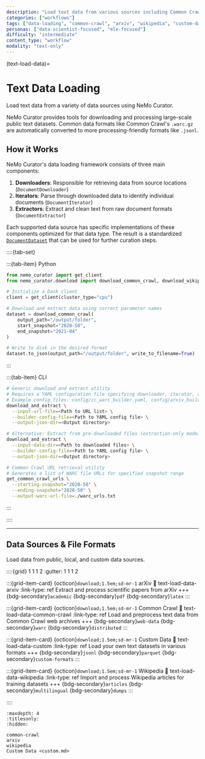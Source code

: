 ```yaml
---
description: "Load text data from various sources including Common Crawl, arXiv, Wikipedia, and custom datasets using NeMo Curator"
categories: ["workflows"]
tags: ["data-loading", "common-crawl", "arxiv", "wikipedia", "custom-data", "distributed"]
personas: ["data-scientist-focused", "mle-focused"]
difficulty: "intermediate"
content_type: "workflow"
modality: "text-only"
---
```


(text-load-data)=
# Text Data Loading

Load text data from a variety of data sources using NeMo Curator.

NeMo Curator provides tools for downloading and processing large-scale public text datasets. Common data formats like Common Crawl's `.warc.gz` are automatically converted to more processing-friendly formats like `.jsonl`.

## How it Works

NeMo Curator's data loading framework consists of three main components:

1. **Downloaders**: Responsible for retrieving data from source locations (`DocumentDownloader`)
2. **Iterators**: Parse through downloaded data to identify individual documents (`DocumentIterator`)
3. **Extractors**: Extract and clean text from raw document formats (`DocumentExtractor`)

Each supported data source has specific implementations of these components optimized for that data type. The result is a standardized [`DocumentDataset`](documentdataset) that can be used for further curation steps.

::::{tab-set}

:::{tab-item} Python

```python
from nemo_curator import get_client
from nemo_curator.download import download_common_crawl, download_wikipedia, download_arxiv

# Initialize a Dask client
client = get_client(cluster_type="cpu")

# Download and extract data using correct parameter names
dataset = download_common_crawl(
    output_path="/output/folder", 
    start_snapshot="2020-50", 
    end_snapshot="2021-04"
)

# Write to disk in the desired format
dataset.to_json(output_path="/output/folder", write_to_filename=True)
```

:::

:::{tab-item} CLI

```bash
# Generic download and extract utility
# Requires a YAML configuration file specifying downloader, iterator, and extractor implementations
# Example config files: config/cc_warc_builder.yaml, config/arxiv_builder.yaml, config/wikipedia_builder.yaml
download_and_extract \
  --input-url-file=<Path to URL list> \
  --builder-config-file=<Path to YAML config file> \
  --output-json-dir=<Output directory>

# Alternative: Extract from pre-downloaded files (extraction-only mode)
download_and_extract \
  --input-data-dir=<Path to downloaded files> \
  --builder-config-file=<Path to YAML config file> \
  --output-json-dir=<Output directory>

# Common Crawl URL retrieval utility
# Generates a list of WARC file URLs for specified snapshot range
get_common_crawl_urls \
  --starting-snapshot="2020-50" \
  --ending-snapshot="2020-50" \
  --output-warc-url-file=./warc_urls.txt
```

:::

::::


---

## Data Sources & File Formats

Load data from public, local, and custom data sources.

::::{grid} 1 1 1 2
:gutter: 1 1 1 2

:::{grid-item-card} {octicon}`download;1.5em;sd-mr-1` arXiv
:link: text-load-data-arxiv
:link-type: ref
Extract and process scientific papers from arXiv
+++
{bdg-secondary}`academic`
{bdg-secondary}`pdf`
{bdg-secondary}`latex`
:::

:::{grid-item-card} {octicon}`download;1.5em;sd-mr-1` Common Crawl
:link: text-load-data-common-crawl
:link-type: ref
Load and preprocess text data from Common Crawl web archives
+++
{bdg-secondary}`web-data`
{bdg-secondary}`warc`
{bdg-secondary}`distributed`
:::

:::{grid-item-card} {octicon}`download;1.5em;sd-mr-1` Custom Data
:link: text-load-data-custom
:link-type: ref
Load your own text datasets in various formats
+++
{bdg-secondary}`jsonl`
{bdg-secondary}`parquet`
{bdg-secondary}`custom-formats`
:::

:::{grid-item-card} {octicon}`download;1.5em;sd-mr-1` Wikipedia
:link: text-load-data-wikipedia
:link-type: ref
Import and process Wikipedia articles for training datasets
+++
{bdg-secondary}`articles`
{bdg-secondary}`multilingual`
{bdg-secondary}`dumps`
:::

::::

```{toctree}
:maxdepth: 4
:titlesonly:
:hidden:

common-crawl
arxiv
wikipedia
Custom Data <custom.md>
```
